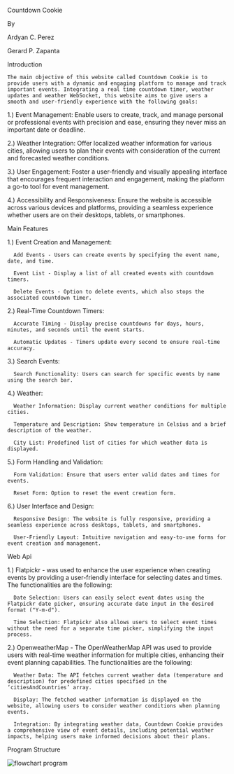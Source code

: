 Countdown Cookie 

By  

Ardyan C. Perez 

Gerard P. Zapanta 

Introduction 

	The main objective of this website called Countdown Cookie is to provide users with a dynamic and engaging platform to manage and track important events. Integrating a real time countdown timer, weather updates and weather WebSocket, this website aims to give users a smooth and user-friendly experience with the following goals: 

 
1.) Event Management: Enable users to create, track, and manage personal or professional events with precision and ease, ensuring they never miss an important date or deadline. 

2.) Weather Integration: Offer localized weather information for various cities, allowing users to plan their events with consideration of the current and forecasted weather conditions. 

3.) User Engagement: Foster a user-friendly and visually appealing interface that encourages frequent interaction and engagement, making the platform a go-to tool for event management. 

4.) Accessibility and Responsiveness: Ensure the website is accessible across various devices and platforms, providing a seamless experience whether users are on their desktops, tablets, or smartphones. 



Main Features 

 
1.) Event Creation and Management: 

      Add Events - Users can create events by specifying the event name, date, and time. 

      Event List - Display a list of all created events with countdown timers. 

      Delete Events - Option to delete events, which also stops the associated countdown timer. 

 

2.) Real-Time Countdown Timers: 

      Accurate Timing - Display precise countdowns for days, hours, minutes, and seconds until the event starts. 

      Automatic Updates - Timers update every second to ensure real-time accuracy. 

 

3.) Search Events: 

      Search Functionality: Users can search for specific events by name using the search bar. 

 

4.) Weather: 

      Weather Information: Display current weather conditions for multiple cities. 

      Temperature and Description: Show temperature in Celsius and a brief description of the weather. 

      City List: Predefined list of cities for which weather data is displayed. 

 

5.) Form Handling and Validation: 

      Form Validation: Ensure that users enter valid dates and times for events. 

      Reset Form: Option to reset the event creation form. 

 

6.) User Interface and Design: 

      Responsive Design: The website is fully responsive, providing a seamless experience across desktops, tablets, and smartphones. 

      User-Friendly Layout: Intuitive navigation and easy-to-use forms for event creation and management. 

Web Api 

1.) Flatpickr - was used to enhance the user experience when creating events by providing a user-friendly interface for selecting dates and times. The functionalities are the following: 

      Date Selection: Users can easily select event dates using the Flatpickr date picker, ensuring accurate date input in the desired format ("Y-m-d"). 

      Time Selection: Flatpickr also allows users to select event times without the need for a separate time picker, simplifying the input process. 

 

2.) OpenweatherMap - The OpenWeatherMap API was used to provide users with real-time weather information for multiple cities, enhancing their event planning capabilities. The functionalities are the following: 

      Weather Data: The API fetches current weather data (temperature and description) for predefined cities specified in the ‘citiesAndCountries’ array. 

      Display: The fetched weather information is displayed on the website, allowing users to consider weather conditions when planning events. 

      Integration: By integrating weather data, Countdown Cookie provides a comprehensive view of event details, including potential weather impacts, helping users make informed decisions about their plans. 

Program Structure 

![flowchart program](https://github.com/aze000233232/CountdownCookie/assets/171798040/f983c6bf-9100-4eee-ae4c-43f79e904cd1)



 
